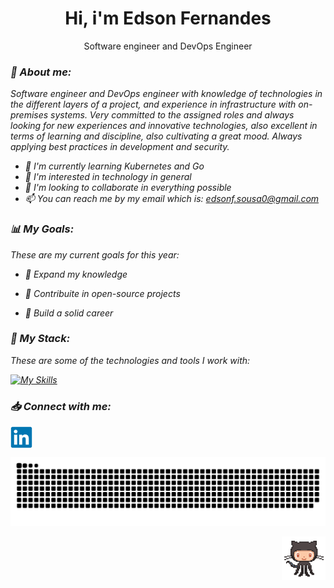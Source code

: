 <h1 align='center'>
   Hi, i'm Edson Fernandes
</h1>

<p align='center'>
  Software engineer and DevOps Engineer
</p>

### <em>📜 About me:

<p>
  <em>
   Software engineer and DevOps engineer with knowledge of technologies in the different layers of a project, and experience in infrastructure with on-premises            systems. Very committed to the assigned roles and always looking for new experiences and innovative technologies,
   also excellent in terms of learning and discipline, also cultivating a great mood. Always applying best practices in development and security.
  </em>
</p>

- 🌱 I'm currently learning Kubernetes and Go
- 💞️ <em>I'm interested in technology in general</a>
- 👀 I'm looking to collaborate in everything possible
- 📫 You can reach me by my email which is: edsonf.sousa0@gmail.com

### 📊 My Goals:
These are my current goals for this year:

- 🧠 Expand my knowledge

- 🤝 Contribuite in open-source projects

- 🚀 Build a solid career

### 👾 My Stack:
These are some of the technologies and tools I work with:

[![My Skills](https://skills.thijs.gg/icons?i=html,css,java,go,linux,git,js,tailwind,postgres,mysql,docker,bash,vue,nodejs,spring,jenkins,kubernetes,grafana&perline=6)](https://skills.thijs.gg)

### 📥 Connect with me:

<a href="https://www.linkedin.com/in/edson-fernandes-de-sousa-5528ab201?lipi=urn%3Ali%3Apage%3Ad_flagship3_profile_view_base_contact_details%3BWjDHGIO6TtWzGKjZhE9qWA%3D%3D" target="_blank">
<img align="center" alt="edson-linkedin" heigth="45" width="35" src="https://raw.githubusercontent.com/devicons/devicon/master/icons/linkedin/linkedin-original.svg" style="max-width:100%">
</a>
   
![Snake animation](https://github.com/edsonfsousa/edsonfsousa/blob/output/github-contribution-grid-snake.svg)

<img src='https://raw.githubusercontent.com/flaviofilipe/flaviofilipe/main/assets/github.gif' align="right" width="70">

